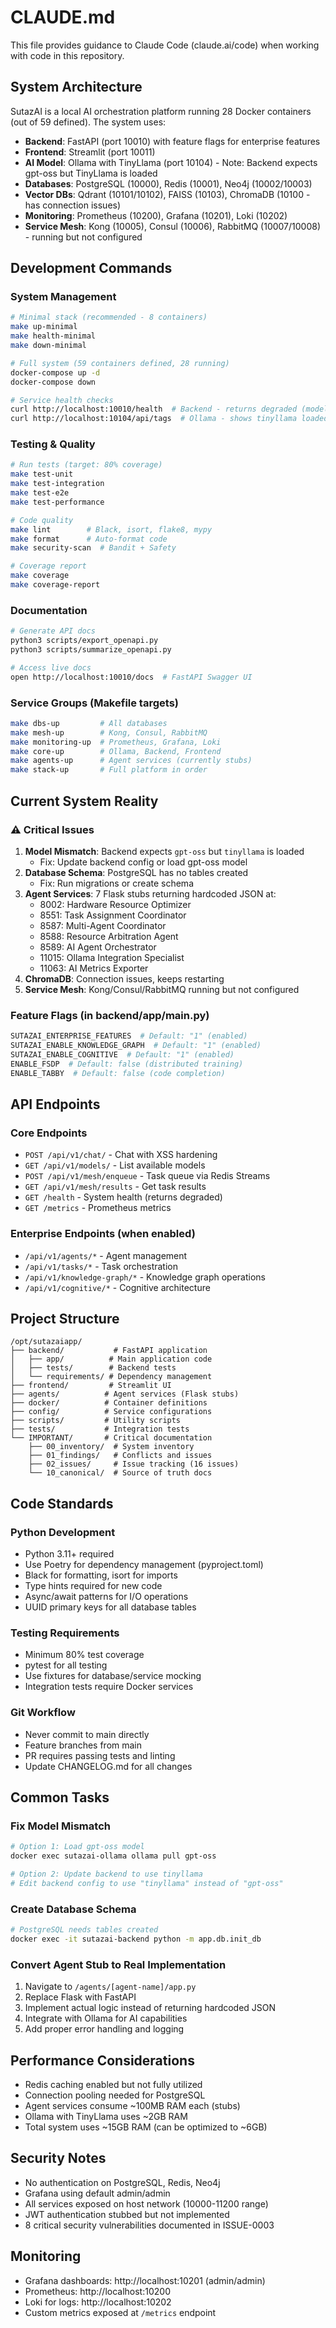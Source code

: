 # CLAUDE.md

This file provides guidance to Claude Code (claude.ai/code) when working with code in this repository.

## System Architecture

SutazAI is a local AI orchestration platform running 28 Docker containers (out of 59 defined). The system uses:
- **Backend**: FastAPI (port 10010) with feature flags for enterprise features
- **Frontend**: Streamlit (port 10011)
- **AI Model**: Ollama with TinyLlama (port 10104) - Note: Backend expects gpt-oss but TinyLlama is loaded
- **Databases**: PostgreSQL (10000), Redis (10001), Neo4j (10002/10003)
- **Vector DBs**: Qdrant (10101/10102), FAISS (10103), ChromaDB (10100 - has connection issues)
- **Monitoring**: Prometheus (10200), Grafana (10201), Loki (10202)
- **Service Mesh**: Kong (10005), Consul (10006), RabbitMQ (10007/10008) - running but not configured

## Development Commands

### System Management
```bash
# Minimal stack (recommended - 8 containers)
make up-minimal
make health-minimal
make down-minimal

# Full system (59 containers defined, 28 running)
docker-compose up -d
docker-compose down

# Service health checks
curl http://localhost:10010/health  # Backend - returns degraded (model mismatch)
curl http://localhost:10104/api/tags  # Ollama - shows tinyllama loaded
```

### Testing & Quality
```bash
# Run tests (target: 80% coverage)
make test-unit
make test-integration
make test-e2e
make test-performance

# Code quality
make lint        # Black, isort, flake8, mypy
make format      # Auto-format code
make security-scan  # Bandit + Safety

# Coverage report
make coverage
make coverage-report
```

### Documentation
```bash
# Generate API docs
python3 scripts/export_openapi.py
python3 scripts/summarize_openapi.py

# Access live docs
open http://localhost:10010/docs  # FastAPI Swagger UI
```

### Service Groups (Makefile targets)
```bash
make dbs-up         # All databases
make mesh-up        # Kong, Consul, RabbitMQ
make monitoring-up  # Prometheus, Grafana, Loki
make core-up        # Ollama, Backend, Frontend
make agents-up      # Agent services (currently stubs)
make stack-up       # Full platform in order
```

## Current System Reality

### ⚠️ Critical Issues
1. **Model Mismatch**: Backend expects `gpt-oss` but `tinyllama` is loaded
   - Fix: Update backend config or load gpt-oss model
2. **Database Schema**: PostgreSQL has no tables created
   - Fix: Run migrations or create schema
3. **Agent Services**: 7 Flask stubs returning hardcoded JSON at:
   - 8002: Hardware Resource Optimizer
   - 8551: Task Assignment Coordinator
   - 8587: Multi-Agent Coordinator
   - 8588: Resource Arbitration Agent
   - 8589: AI Agent Orchestrator
   - 11015: Ollama Integration Specialist
   - 11063: AI Metrics Exporter
4. **ChromaDB**: Connection issues, keeps restarting
5. **Service Mesh**: Kong/Consul/RabbitMQ running but not configured

### Feature Flags (in backend/app/main.py)
```python
SUTAZAI_ENTERPRISE_FEATURES  # Default: "1" (enabled)
SUTAZAI_ENABLE_KNOWLEDGE_GRAPH  # Default: "1" (enabled)
SUTAZAI_ENABLE_COGNITIVE  # Default: "1" (enabled)
ENABLE_FSDP  # Default: false (distributed training)
ENABLE_TABBY  # Default: false (code completion)
```

## API Endpoints

### Core Endpoints
- `POST /api/v1/chat/` - Chat with XSS hardening
- `GET /api/v1/models/` - List available models
- `POST /api/v1/mesh/enqueue` - Task queue via Redis Streams
- `GET /api/v1/mesh/results` - Get task results
- `GET /health` - System health (returns degraded)
- `GET /metrics` - Prometheus metrics

### Enterprise Endpoints (when enabled)
- `/api/v1/agents/*` - Agent management
- `/api/v1/tasks/*` - Task orchestration
- `/api/v1/knowledge-graph/*` - Knowledge graph operations
- `/api/v1/cognitive/*` - Cognitive architecture

## Project Structure

```
/opt/sutazaiapp/
├── backend/           # FastAPI application
│   ├── app/          # Main application code
│   ├── tests/        # Backend tests
│   └── requirements/ # Dependency management
├── frontend/         # Streamlit UI
├── agents/          # Agent services (Flask stubs)
├── docker/          # Container definitions
├── config/          # Service configurations
├── scripts/         # Utility scripts
├── tests/           # Integration tests
└── IMPORTANT/       # Critical documentation
    ├── 00_inventory/  # System inventory
    ├── 01_findings/   # Conflicts and issues
    ├── 02_issues/     # Issue tracking (16 issues)
    └── 10_canonical/  # Source of truth docs
```

## Code Standards

### Python Development
- Python 3.11+ required
- Use Poetry for dependency management (pyproject.toml)
- Black for formatting, isort for imports
- Type hints required for new code
- Async/await patterns for I/O operations
- UUID primary keys for all database tables

### Testing Requirements
- Minimum 80% test coverage
- pytest for all testing
- Use fixtures for database/service mocking
- Integration tests require Docker services

### Git Workflow
- Never commit to main directly
- Feature branches from main
- PR requires passing tests and linting
- Update CHANGELOG.md for all changes

## Common Tasks

### Fix Model Mismatch
```bash
# Option 1: Load gpt-oss model
docker exec sutazai-ollama ollama pull gpt-oss

# Option 2: Update backend to use tinyllama
# Edit backend config to use "tinyllama" instead of "gpt-oss"
```

### Create Database Schema
```bash
# PostgreSQL needs tables created
docker exec -it sutazai-backend python -m app.db.init_db
```

### Convert Agent Stub to Real Implementation
1. Navigate to `/agents/[agent-name]/app.py`
2. Replace Flask with FastAPI
3. Implement actual logic instead of returning hardcoded JSON
4. Integrate with Ollama for AI capabilities
5. Add proper error handling and logging

## Performance Considerations

- Redis caching enabled but not fully utilized
- Connection pooling needed for PostgreSQL
- Agent services consume ~100MB RAM each (stubs)
- Ollama with TinyLlama uses ~2GB RAM
- Total system uses ~15GB RAM (can be optimized to ~6GB)

## Security Notes

- No authentication on PostgreSQL, Redis, Neo4j
- Grafana using default admin/admin
- All services exposed on host network (10000-11200 range)
- JWT authentication stubbed but not implemented
- 8 critical security vulnerabilities documented in ISSUE-0003

## Monitoring

- Grafana dashboards: http://localhost:10201 (admin/admin)
- Prometheus: http://localhost:10200
- Loki for logs: http://localhost:10202
- Custom metrics exposed at `/metrics` endpoint